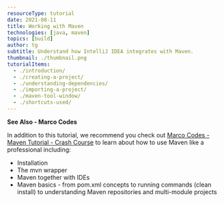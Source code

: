 ```yaml
---
resourceType: tutorial
date: 2021-08-11
title: Working with Maven
technologies: [java, maven]
topics: [build]
author: tg
subtitle: Understand how IntelliJ IDEA integrates with Maven.
thumbnail: ./thumbnail.png
tutorialItems:
  - ./introduction/
  - ./creating-a-project/
  - ./understanding-dependencies/
  - ./importing-a-project/
  - ./maven-tool-window/
  - ./shortcuts-used/
---
```


**See Also - Marco Codes**

In addition to this tutorial, we recommend you check out [Marco Codes - Maven Tutorial - Crash Course](https://www.youtube.com/watch?v=Xatr8AZLOsE) to learn about how to use Maven like a professional including: 
- Installation
- The mvn wrapper
- Maven together with IDEs
- Maven basics - from pom.xml concepts to running commands (clean install) to understanding Maven repositories and multi-module projects
